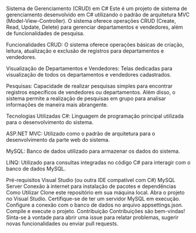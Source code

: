 Sistema de Gerenciamento (CRUD) em C#
Este é um projeto de sistema de gerenciamento desenvolvido em C# utilizando o padrão de arquitetura MVC (Model-View-Controller). O sistema oferece operações CRUD (Create, Read, Update, Delete) para gerenciar departamentos e vendedores, além de funcionalidades de pesquisa.

Funcionalidades
CRUD: O sistema oferece operações básicas de criação, leitura, atualização e exclusão de registros para departamentos e vendedores.

Visualização de Departamentos e Vendedores: Telas dedicadas para visualização de todos os departamentos e vendedores cadastrados.

Pesquisas: Capacidade de realizar pesquisas simples para encontrar registros específicos de vendedores ou departamentos. Além disso, o sistema permite a realização de pesquisas em grupo para analisar informações de maneira mais abrangente.

Tecnologias Utilizadas
C#: Linguagem de programação principal utilizada para o desenvolvimento do sistema.

ASP.NET MVC: Utilizado como o padrão de arquitetura para o desenvolvimento da parte web do sistema.

MySQL: Banco de dados utilizado para armazenar os dados do sistema.

LINQ: Utilizado para consultas integradas no código C# para interagir com o banco de dados MySQL.

Pré-requisitos
Visual Studio (ou outra IDE compatível com C#)
MySQL Server
Conexão à internet para instalação de pacotes e dependências
Como Utilizar
Clone este repositório em sua máquina local.
Abra o projeto no Visual Studio.
Certifique-se de ter um servidor MySQL em execução.
Configure a conexão com o banco de dados no arquivo appsettings.json.
Compile e execute o projeto.
Contribuição
Contribuições são bem-vindas! Sinta-se à vontade para abrir uma issue para relatar problemas, sugerir novas funcionalidades ou enviar pull requests.
